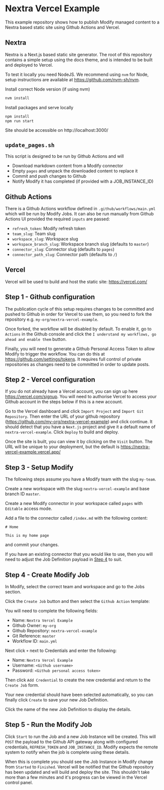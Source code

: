 # Nextra Vercel Example

This example repository shows how to publish Modify managed content to a Nextra based static site
using Github Actions and Vercel.

## Nextra

Nextra is a Next.js based static site generator. The root of this repository contains a simple setup
using the docs theme, and is intended to be built and deployed to Vercel.

To test it locally you need NodeJS. We recommend using `nvm` for Node, setup instructions are
available at https://github.com/nvm-sh/nvm. 

Install correct Node version (if using nvm)
```bash
nvm install
```

Install packages and serve locally
```bash
npm install
npm run start
```
Site should be accessible on http://localhost:3000/

## `update_pages.sh`

This script is designed to be run by Github Actions and will
- Download markdown content from a Modify connector
- Empty `pages` and unpack the downloaded content to replace it
- Commit and push changes to Github
- Notify Modify it has completed (if provided with a JOB_INSTANCE_ID)

## Github Actions

There is a Github Actions workflow defined in `.github/workflows/main.yml` which will be run by
Modify Jobs. It can also be run manually from Github Actions UI provided the required `inputs` are
passed:

- `refresh_token`: Modify refresh token
- `team_slug`: Team slug
- `workspace_slug`: Workspace slug
- `workspace_branch_slug`: Workspace branch slug (defaults to `master`)
- `connector_slug`: Connector slug (defaults to `pages`)
- `connector_path_slug`: Connector path (defaults to `/`)

## Vercel

Vercel will be used to build and host the static site: https://vercel.com/

## Step 1 - Github configuration

The publication cycle of this setup requires changes to be committed and pushed to Github in order
for Vercel to use them, so you need to fork the repository e.g. `my-org/nextra-vercel-example`.

Once forked, the workflow will be disabled by default. To enable it, go to `Actions` in the Github
console and click the `I understand my workflows, go ahead and enable them` button.

Finally, you will need to generate a Github Personal Access Token to allow Modify to trigger the
workflow. You can do this at https://github.com/settings/tokens. It requires full control of private
repositories as changes need to be committed in order to update posts.

## Step 2 - Vercel configuration

If you do not already have a Vercel account, you can sign up here https://vercel.com/signup. You
will need to authorise Vercel to access your Github account in the steps below if this is a new
account.

Go to the Vercel dashboard and click `Import Project` and `Import Git Repository`. Then enter the
URL of your github repository (https://github.com/my-org/nextra-vercel-example) and click continue.
It should detect that you have a `Next.js` project and give it a default name of
`nextra-vercel-example`. Click `Deploy` to build and deploy.

Once the site is built, you can view it by clicking on the `Visit` button. The URL will be unique
to your deployment, but the default is https://nextra-vercel-example.vercel.app/

## Step 3 - Setup Modify

The following steps assume you have a Modify team with the slug `my-team`.

Create a new workspace with the slug `nextra-vercel-example` and base branch ID `master`.

Create a new Modify connector in your workspace called `pages` with `Editable` access mode.

Add a file to the connector called `/index.md` with the following content:
```
# Home

This is my home page
``` 
and commit your changes.

If you have an existing connector that you would like to use, then you will need to adjust the Job
Definition payload in [Step 4](#step-4---create-modify-job) to suit.

## Step 4 - Create Modify Job

In Modify, select the correct team and workspace and go to the Jobs section.

Click the `Create Job` button and then select the `Github Action` template:

You will need to complete the following fields:

- Name: `Nextra Vercel Example`
- Github Owner: `my-org`
- Github Repository: `nextra-vercel-example`
- Git Reference: `master`
- Workflow ID: `main.yml`

Next click `+` next to Credentials and enter the following:
- Name: `Nextra Vercel Example`
- Username: `<Github username>`
- Password: `<Github personal access token>`

Then click `Add Credential` to create the new credential and return to the `Create Job` form.

Your new credential should have been selected automatically, so you can finally click `Create` to
save your new Job Definition.

Click the name of the new Job Definition to display the details.

## Step 5 - Run the Modify Job

Click `Start` to run the Job and a new Job Instance will be created. This will `POST` the payload to
the Github API gateway along with configured credentials, `REFRESH_TOKEN` and `JOB_INSTANCE_ID`.
Modify expects the remote system to notify when the job is complete using these details.

When this is complete you should see the Job Instance in Modify change from `Started` to `Finished`.
Vercel will be notified that the Github repository has been updated and will build and deploy the
site. This shouldn't take more than a few minutes and it's progress can be viewed in the Vercel
control panel.
